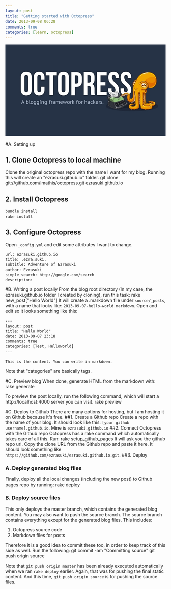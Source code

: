 ```yaml
---
layout: post
title: "Getting started with Octopress"
date: 2013-09-08 06:28
comments: true
categories: [learn, octopress]
---
```


![](/images/octopress.jpg)

#A. Setting up
## 1. Clone Octopress to local machine
Clone the original octopress repo with the name I want for my blog. Running this will create an "ezrasuki.github.io" folder.
    git clone git://github.com/imathis/octopress.git ezrasuki.github.io

## 2. Install Octopress
    bundle install
    rake install

## 3. Configure Octopress
Open `_config.yml` and edit some attributes I want to change.

    url: ezrasuki.github.io
    title: .ezra.suki.
    subtitle: Adventure of Ezrasuki
    author: Ezrasuki
    simple_search: http://google.com/search
    description:

#B. Writing a post locally
From the blog root directory (In my case, the ezrasuki.github.io folder I created by cloning), run this task:
    rake new_post["Hello World"]
It will create a .markdown file under `source/_posts`, with a name that looks like: `2013-09-07-hello-world.markdown`. Open and edit so it looks something like this:

    ---
    layout: post
    title: "Hello World"
    date: 2013-09-07 23:18
    comments: true
    categories: [Test, Helloworld]
    ---

    This is the content. You can write in markdown.

Note that "categories" are basically tags.

#C. Preview blog
When done, generate HTML from the markdown with:
    rake generate

To preview the post locally, run the following command, which will start a http://localhost:4000 server you can visit.
    rake preview

#C. Deploy to Github
There are many options for hosting, but I am hosting it on Github because it's free.
##1. Create a Github repo
Create a repo with the name of your blog. It should look like this: `[your github username].github.io`. Mine is `ezrasuki.github.io`
##2. Connect Octopress with the Github repo
Octopress has a rake command which automatically takes care of all this. Run:
    rake setup_github_pages
It will ask you the github repo url. Copy the clone URL from the Github repo and paste it here. It should look something like `https://github.com/ezrasuki/ezrasuki.github.io.git`.
##3. Deploy
### A. Deploy generated blog files
Finally, deploy all the local changes (including the new post) to Github pages repo by running:
    rake deploy

### B. Deploy source files
This only deploys the master branch, which contains the generated blog content. You may also want to push the source branch. The source branch contains everything except for the generated blog files. This includes:
1. Octopress source code
2. Markdown files for posts

Therefore it is a good idea to commit these too, in order to keep track of this side as well. Run the following:
    git commit -am "Committing source"
    git push origin source

Note that `git push origin master` has been already executed automatically when we ran `rake deploy` earlier. Again, that was for pushing the final static content. And this time, `git push origin source` is for pushing the source files.
